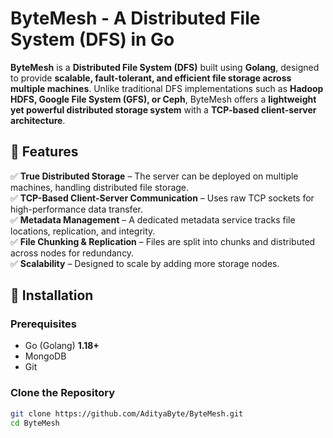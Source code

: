 # ByteMesh - A Distributed File System (DFS) in Go  

**ByteMesh** is a **Distributed File System (DFS)** built using **Golang**, designed to provide **scalable, fault-tolerant, and efficient file storage across multiple machines**. Unlike traditional DFS implementations such as **Hadoop HDFS, Google File System (GFS), or Ceph**, ByteMesh offers a **lightweight yet powerful distributed storage system** with a **TCP-based client-server architecture**.  

## 🚀 Features  

✅ **True Distributed Storage** – The server can be deployed on multiple machines, handling distributed file storage.  
✅ **TCP-Based Client-Server Communication** – Uses raw TCP sockets for high-performance data transfer.  
✅ **Metadata Management** – A dedicated metadata service tracks file locations, replication, and integrity.  
✅ **File Chunking & Replication** – Files are split into chunks and distributed across nodes for redundancy.  
✅ **Scalability** – Designed to scale by adding more storage nodes.     

## 📌 Installation  

### **Prerequisites**  
- Go (Golang) **1.18+**  
- MongoDB
- Git  

### **Clone the Repository**  
```sh
git clone https://github.com/AdityaByte/ByteMesh.git
cd ByteMesh

